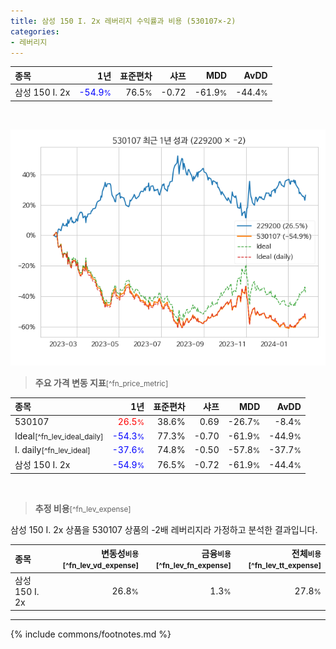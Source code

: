 ```yaml
---
title: 삼성 150 I. 2x 레버리지 수익률과 비용 (530107×-2)
categories:
- 레버리지
---
```


| **종목** | **1년** | **표준편차** | **샤프** | **MDD** | **AvDD** |
| :------------ | ------: | -----------: | -------: | ------: | -------: |
| 삼성 150 I. 2x | <span style="color: blue">-54.9<small>%</small></span> | 76.5<small>%</small> | -0.72 | -61.9<small>%</small> | -44.4<small>%</small> |

<!-- more -->

<br>

![삼성 150 I. 2x](/lev/images/530107.png)

> **주요 가격 변동 지표**<small>[^fn_price_metric]</small>


| **종목** | **1년** | **표준편차** | **샤프** | **MDD** | **AvDD** |
| :------------ | ------: | -----------: | -------: | ------: | -------: |
| 530107 | <span style="color: red">26.5<small>%</small></span> | 38.6% | 0.69 | -26.7<small>%</small> | -8.4<small>%</small> |
| Ideal<small>[^fn_lev_ideal_daily]</small> | <span style="color: blue">-54.3<small>%</small></span> | 77.3% | -0.70 | -61.9<small>%</small> | -44.9<small>%</small> |
| I. daily<small>[^fn_lev_ideal]</small> | <span style="color: blue">-37.6<small>%</small></span> | 74.8% | -0.50 | -57.8<small>%</small> | -37.7<small>%</small> |
| 삼성 150 I. 2x | <span style="color: blue">-54.9<small>%</small></span> | 76.5% | -0.72 | -61.9<small>%</small> | -44.4<small>%</small> |

<br>

> **추정 비용**<small>[^fn_lev_expense]</small><a id="expense"></a>

삼성 150 I. 2x 상품을 530107 상품의 -2배 레버리지라 가정하고 분석한 결과입니다.

| **종목** | **변동성<small>비용</small>**<small>[^fn_lev_vd_expense]</small> | **금융<small>비용</small>**<small>[^fn_lev_fn_expense]</small> | **전체<small>비용</small>**<small>[^fn_lev_tt_expense]</small> |
| :------------ | ------: | -----------: | -------: |
| 삼성 150 I. 2x | 26.8<small>%</small> | 1.3<small>%</small> | 27.8<small>%</small> |

---
{% include commons/footnotes.md %}
